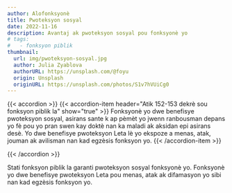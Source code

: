 ```yaml
---
author: Alofonksyonè
title: Pwoteksyon sosyal
date: 2022-11-16
description: Avantaj ak pwoteksyon sosyal pou fonksyonè yo
# tags:
#   - fonksyon piblik
thumbnail:
  url: img/pwoteksyon-sosyal.jpg
  author: Julia Zyablova
  authorURL: https://unsplash.com/@foyu
  origin: Unsplash
  originURL: https://unsplash.com/photos/S1v7hVUiCg0
---
```


{{< accordion >}}
  {{< accordion-item header="Atik 152-153 dekrè sou fonksyon piblik la" show="true" >}}
  Fonksyonè yo dwe benefisye pwoteksyon sosyal, asirans sante k ap pèmèt yo jwenn ranbousman depans yo fè pou yo pran swen kay doktè nan ka maladi ak aksidan epi asirans desè. Yo dwe benefisye pwoteksyon Leta lè yo ekspoze a menas, atak, jouman ak avilisman nan kad egzèsis fonksyon yo.
  {{< /accordion-item >}}
  <!-- {{< accordion-item header="Accordion Item #3" >}}
    This is the third item's accordion body.
  {{< /accordion-item >}} -->
{{< /accordion >}}

Stati fonksyon piblik la garanti pwoteksyon sosyal fonksyonè yo. Fonksyonè yo dwe benefisye pwoteksyon Leta pou menas, atak ak difamasyon yo sibi nan kad egzèsis fonksyon yo.
